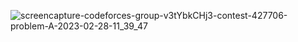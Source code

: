![screencapture-codeforces-group-v3tYbkCHj3-contest-427706-problem-A-2023-02-28-11_39_47](https://user-images.githubusercontent.com/66916141/221802129-4bea5482-39b8-410b-b94d-30283250087c.png)
